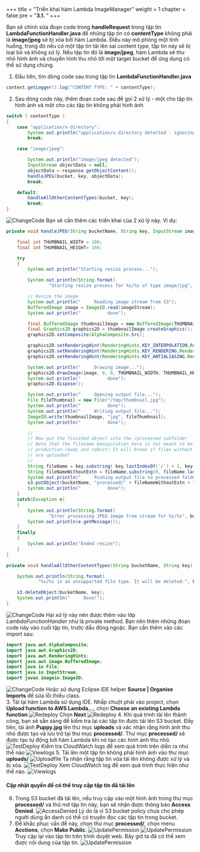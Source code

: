 +++
title = "Triển khai hàm Lambda ImageManager"
weight = 1
chapter = false
pre = "<b>3.1. </b>"
+++

Bạn sẽ chỉnh sửa đoạn code trong **handleRequest** trong tập tin **LambdaFunctionHandler.java** để những tập tin có **contentType** không phải là **image/jpeg** sẽ bị xóa bởi hàm Lambda. Điều này mô phỏng một tình huống, trong đó nếu có một tập tin tải lên sai content type, tập tin này sẽ bị loại bỏ và không xử lý. Nếu tập tin đó là **image/jpeg**, hàm Lambda sẽ thu nhỏ hình ảnh và chuyển hình thu nhỏ tới một target bucket để ứng dụng có thể sử dụng chúng.

1. Đầu tiên, tìm dòng code sau trong tập tin **LambdaFunctionHandler.java**
``` java
context.getLogger().log("CONTENT TYPE: " + contentType);
```
2. Sau dòng code này, thêm đoạn code sau để gọi 2 xử lý - một cho tập tin hình ảnh và một cho các tập tin không phải hình ảnh
``` java
switch ( contentType )
{
	case "application/x-directory":
		System.out.println("application/x-directory detected - ignoring");
		break;

	case "image/jpeg":

		System.out.println("image/jpeg detected");
		InputStream objectData = null;
		objectData = response.getObjectContent();
		handleJPEG(bucket, key, objectData);
		break;

	default:
		handleAllOtherContentTypes(bucket, key);
		break;
}
```
![ChangeCode](../../../images/3/1.png?width=90pc)
Bạn sẽ cần thêm các triển khai của 2 xử lý này. Ví dụ:
``` java
private void handleJPEG(String bucketName, String key, InputStream imageStream) {

	final int THUMBNAIL_WIDTH = 100;
	final int THUMBNAIL_HEIGHT= 100;

	try
	{
		System.out.println("Starting resize process...");

		System.out.println(String.format(
				"Starting resize process for %s/%s of type image/jpg", bucketName, key));

		// Resize the image
		System.out.println("     Reading image stream from S3");
		BufferedImage image = ImageIO.read(imageStream);
		System.out.println("          done");

		final BufferedImage thumbnailImage = new BufferedImage(THUMBNAIL_WIDTH, THUMBNAIL_HEIGHT, BufferedImage.TYPE_INT_RGB);
		final Graphics2D graphics2D = thumbnailImage.createGraphics();
		graphics2D.setComposite(AlphaComposite.Src);

		graphics2D.setRenderingHint(RenderingHints.KEY_INTERPOLATION,RenderingHints.VALUE_INTERPOLATION_BILINEAR);
		graphics2D.setRenderingHint(RenderingHints.KEY_RENDERING,RenderingHints.VALUE_RENDER_QUALITY);
		graphics2D.setRenderingHint(RenderingHints.KEY_ANTIALIASING,RenderingHints.VALUE_ANTIALIAS_ON);

		System.out.println("     Drawing image...");
		graphics2D.drawImage(image, 0, 0, THUMBNAIL_WIDTH, THUMBNAIL_HEIGHT, null);
		System.out.println("          done");
		graphics2D.dispose();

		System.out.println("     Opening output file...");
		File fileThumbnail = new File("/tmp/thumbnail.jpg");
		System.out.println("          done");
		System.out.println("     Writing output file...");
		ImageIO.write(thumbnailImage, "jpg", fileThumbnail);
		System.out.println("          done");

		//
		// Now put the finished object into the /processed subfolder
		// Note that the filename manipulation here is not meant to be
		// production-ready and robust! It will break if files without extensions
		// are uploaded!
		//
		String fileName = key.substring( key.lastIndexOf('/') + 1, key.length() );
		String fileNameWithoutExtn = fileName.substring(0, fileName.lastIndexOf('.'));
		System.out.println("     Pushing output file to processed folder...");
		s3.putObject(bucketName, "processed/" + fileNameWithoutExtn + ".thumb.jpg", fileThumbnail);
		System.out.println("          done");
	}
	catch(Exception e)
	{
		System.out.println(String.format(
				"Error processing JPEG image from stream for %s/%s", bucketName, key));
		System.out.println(e.getMessage());
	}
	finally
	{
		System.out.println("Ended resize");
	}
}

private void handleAllOtherContentTypes(String bucketName, String key) {

	System.out.println(String.format(
			"%s/%s is an unsupported file type. It will be deleted.", bucketName, key));

	s3.deleteObject(bucketName, key);
	System.out.println("     Done!");
}
```
![ChangeCode](../../../images/3/2.png?width=90pc)
Hai xử lý này nên được thêm vào lớp *LambdaFunctionHandler* như là private method. Bạn nên thêm những đoạn code này vào cuối tập tin, trước dấu đóng ngoặc.
Bạn cần thêm vào các import sau:
```java
import java.awt.AlphaComposite;
import java.awt.Graphics2D;
import java.awt.RenderingHints;
import java.awt.image.BufferedImage;
import java.io.File;
import java.io.InputStream;
import javax.imageio.ImageIO;
```
![ChangeCode](../../../images/3/3.png?width=90pc)
Hoặc sử dụng Eclipse IDE helper **Source | Organise Imports** để sửa lỗi thiếu class.\
3. Tải lại hàm Lambda sử dụng IDE. Nhấp chuột phải vào project, chọn **Upload function to AWS Lambda…**, chọn **Choose an existing Lambda function**
![Redeploy](../../../images/3/4.png?width=90pc)
Chọn **Next**
![Redeploy](../../../images/3/5.png?width=90pc)
4. Khi quá trình tải lên thành công, bạn sẽ sẵn sàng để kiểm tra lại các tập tin được tải lên S3 bucket. Đầy tiên, tải ảnh **Puppy.jpg** lên thư mục **uploads** và xác nhận rằng hình ảnh thu nhỏ được tạo và lưu trữ tại thư mục **processed/**. Thư mục **processed/** sẽ được tạo tự động bởi hàm Lambda khi nó tạo các hình ảnh thu nhỏ. 
![TestDeploy](../../../images/3/6.png?width=90pc)
Kiểm tra CloudWatch logs để xem quá trình trên diễn ra như thế nào
![Viewlogs](../../../images/3/7.png?width=90pc)
5. Tải lên một tập tin không phải hình ảnh vào thư mục **uploads/**
![Uploadfile](../../../images/3/8.png?width=90pc)
Ta nhận rằng tập tin vừa tải lên không được xử lý và bị xóa. 
![TestDeploy](../../../images/3/9.png?width=90pc)
Xem CloudWatch log để xem quá trình thực hiện như thế nào.
![Viewlogs](../../../images/3/10.png?width=90pc)

#### Cập nhật quyền để có thể truy cập tập tin đã tải lên

6. Trong S3 bucket đã tải lên, nếu truy cập vào một hình ảnh trong thư mục **processed/** và thử mở tập tin này, bạn sẽ nhận được thông báo **Access Denied**.
![AccessDenied](../../../images/3/11.png?width=90pc)
Lý do là vì S3 bucket policy chưa cho phép người dùng ẩn danh có thể có truyền đọc các tập tin trong bucket.
7. Để khắc phục vấn đề này, chọn thư mục **processed/**, chọn menu **Acctions**, chọn **Make Public**. 
![UpdatePermission](../../../images/3/12.png?width=90pc)
![UpdatePermission](../../../images/3/13.png?width=90pc)
Truy cập lại vào tập tin trên trình duyệt web. Bây giờ ta đã có thể xem được nội dung của tập tin.
![UpdatePermission](../../../images/3/14.png?width=90pc)
